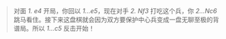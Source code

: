 > 对面 _1. e4_ 开局，你回以 _1...e5_，现在对手 _2. Nf3_ 打吃这个兵，你 _2...Nc6_ 跳马看住。接下来这盘棋就会因为双方要保护中心兵变成一盘无聊至极的背谱局。所以 _1...c5_ 反击开始！
